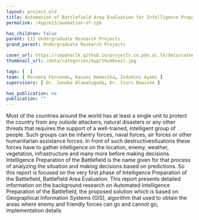 ```yaml
---
layout: project_old
title: Automation of Battlefield Area Evaluation for Intelligence Preparation of the Battlefield
permalink: /4yp/e13/auomation-of-ipb

has_children: false
parent: E13 Undergraduate Research Projects
grand_parent: Undergraduate Research Projects

cover_url: https://cepdnaclk.github.io/projects.ce.pdn.ac.lk/data/categories/4yp/cover_page.jpg
thumbnail_url: /data/categories/4yp/thumbnail.jpg

tags: [	 ]
team: [ Mareena Fernando, Kasuni Hemasika, Indumini Ayomi ]
supervisors: [ Dr. Janaka Alawatugoda, Dr. Isuru Nawinne ]

has_publication: no
publication: ""
---
```


Most of the countries around the world has at least a single unit to protect the country from any outside attackers, natural disasters or any other threats that requires the support of a well-trained, intelligent group of people. Such groups can be infantry forces, naval forces, air forces or other humanitarian assistance forces. In front of such destructivesituations  these forces have to gather intelligence on the location, enemy, weather, vegetation, infrastructure and many more before making decisions. Intelligence Preparation of the Battlefield is the name given for that process of analyzing the situation and making decisions based on predictions. So this report is focused on the very first phase of Intelligence Preparation of the Battlefield, Battlefield Area Evaluation. This report presents detailed information on the background research on Automated Intelligence Preparation of the Battlefield, the proposed solution which is based on Geographical Information Systems (GIS), algorithm that used to obtain the areas where enemy and friendly forces can go and cannot go, implementation details
